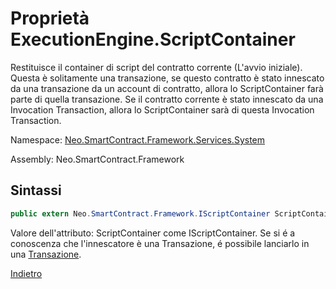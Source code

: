 # Proprietà ExecutionEngine.ScriptContainer 

Restituisce il container di script del contratto corrente (L'avvio iniziale). Questa è solitamente una transazione, se questo contratto è stato innescato da una transazione da un account di contratto, allora lo ScriptContainer farà parte di quella transazione. Se il contratto corrente è stato innescato da una Invocation Transaction, allora lo ScriptContainer sarà di questa Invocation Transaction.

Namespace: [Neo.SmartContract.Framework.Services.System](../../System.md)

Assembly: Neo.SmartContract.Framework

## Sintassi

```c#
public extern Neo.SmartContract.Framework.IScriptContainer ScriptContainer {get;}
```

Valore dell'attributo: ScriptContainer come IScriptContainer. Se si é a conoscenza che l'innescatore è una Transazione, é possibile lanciarlo in una [Transazione](../../neo/Transaction.md).



[Indietro](../ExecutionEngine.md)
